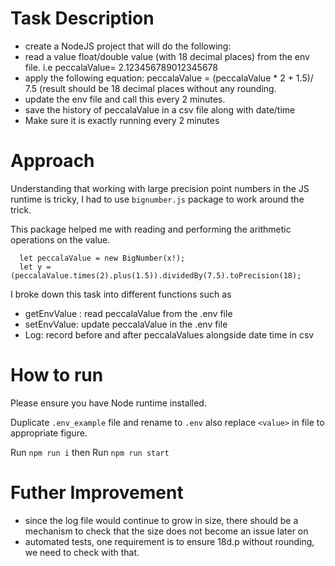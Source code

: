 # Task Description
- create a NodeJS project that will do the following:
- read a value float/double value (with 18 decimal places) from the env file. i.e peccalaValue= 2.123456789012345678
- apply the following equation: peccalaValue = (peccalaValue * 2 + 1.5)/ 7.5 (result should be 18 decimal places without any rounding.
- update the env file and call this every 2 minutes.
- save the history of peccalaValue in a csv file along with date/time
- Make sure it is exactly running every 2 minutes

# Approach
Understanding that working with large precision point numbers in the JS runtime is tricky, I had to use `bignumber.js` package to work around the trick. 

This package helped me with reading and performing the arithmetic operations on the value.

```
  let peccalaValue = new BigNumber(x!);
  let y = (peccalaValue.times(2).plus(1.5)).dividedBy(7.5).toPrecision(18);
```

I broke down this task into different functions such as
- getEnvValue : read peccalaValue from the .env file
- setEnvValue: update peccalaValue in the .env file
- Log: record before and after peccalaValues alongside date time in csv 

# How to run
Please ensure you have Node runtime installed.

Duplicate `.env_example` file and rename to `.env` also replace `<value>` in file to appropriate figure.

Run `npm run i` then
Run `npm run start`

# Futher Improvement
- since the log file would continue to grow in size, there should be a mechanism to check that the size does not become an issue later on
- automated tests, one requirement is to ensure 18d.p without rounding, we need to check with that.
